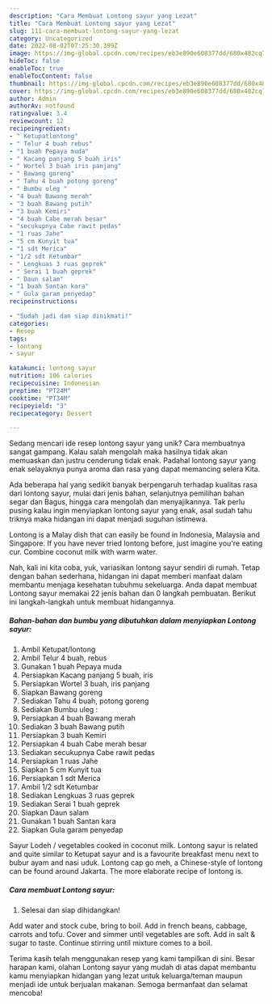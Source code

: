```yaml
---
description: "Cara Membuat Lontong sayur yang Lezat"
title: "Cara Membuat Lontong sayur yang Lezat"
slug: 111-cara-membuat-lontong-sayur-yang-lezat
category: Uncategorized
date: 2022-08-02T07:25:30.399Z
image: https://img-global.cpcdn.com/recipes/eb3e890e608377dd/680x482cq70/lontong-sayur-foto-resep-utama.jpg
hideToc: false
enableToc: true
enableTocContent: false
thumbnail: https://img-global.cpcdn.com/recipes/eb3e890e608377dd/680x482cq70/lontong-sayur-foto-resep-utama.jpg
cover: https://img-global.cpcdn.com/recipes/eb3e890e608377dd/680x482cq70/lontong-sayur-foto-resep-utama.jpg
author: Admin
authorAv: notfound
ratingvalue: 3.4
reviewcount: 12
recipeingredient:
- " Ketupatlontong"
- " Telur 4 buah rebus"
- "1 buah Pepaya muda"
- " Kacang panjang 5 buah iris"
- " Wortel 3 buah iris panjang"
- " Bawang goreng"
- " Tahu 4 buah potong goreng"
- " Bumbu uleg "
- "4 buah Bawang merah"
- "3 buah Bawang putih"
- "3 buah Kemiri"
- "4 buah Cabe merah besar"
- "secukupnya Cabe rawit pedas"
- "1 ruas Jahe"
- "5 cm Kunyit tua"
- "1 sdt Merica"
- "1/2 sdt Ketumbar"
- " Lengkuas 3 ruas geprek"
- " Serai 1 buah geprek"
- " Daun salam"
- "1 buah Santan kara"
- " Gula garam penyedap"
recipeinstructions:

- "Sudah jadi dan siap dinikmati!"
categories:
- Resep
tags:
- lontong
- sayur

katakunci: lontong sayur 
nutrition: 106 calories
recipecuisine: Indonesian
preptime: "PT24M"
cooktime: "PT34M"
recipeyield: "3"
recipecategory: Dessert

---
```





Sedang mencari ide resep lontong sayur yang unik? Cara membuatnya sangat gampang. Kalau salah mengolah maka hasilnya tidak akan memuaskan dan justru cenderung tidak enak. Padahal lontong sayur yang enak selayaknya punya aroma dan rasa yang dapat memancing selera Kita.





Ada beberapa hal yang sedikit banyak berpengaruh terhadap kualitas rasa dari lontong sayur, mulai dari jenis bahan, selanjutnya pemilihan bahan segar dan Bagus, hingga cara mengolah dan menyajikannya. Tak perlu pusing kalau ingin menyiapkan lontong sayur yang enak,      asal sudah tahu triknya maka hidangan ini dapat menjadi suguhan istimewa.














Lontong is a Malay dish that can easily be found in Indonesia, Malaysia and Singapore. If you have never tried lontong before, just imagine you&#39;re eating cur. Combine coconut milk with warm water.






Nah, kali ini kita coba, yuk, variasikan lontong sayur sendiri di rumah. Tetap dengan bahan sederhana, hidangan ini dapat memberi manfaat dalam membantu menjaga kesehatan tubuhmu sekeluarga. Anda dapat membuat Lontong sayur memakai 22 jenis bahan dan 0 langkah pembuatan. Berikut ini langkah-langkah untuk membuat hidangannya.

<!--inarticleads1-->

##### Bahan-bahan dan bumbu yang dibutuhkan dalam menyiapkan Lontong sayur:

1. Ambil  Ketupat/lontong
1. Ambil  Telur 4 buah, rebus
1. Gunakan 1 buah Pepaya muda
1. Persiapkan  Kacang panjang 5 buah, iris
1. Persiapkan  Wortel 3 buah, iris panjang
1. Siapkan  Bawang goreng
1. Sediakan  Tahu 4 buah, potong goreng
1. Sediakan  Bumbu uleg :
1. Persiapkan 4 buah Bawang merah
1. Sediakan 3 buah Bawang putih
1. Persiapkan 3 buah Kemiri
1. Persiapkan 4 buah Cabe merah besar
1. Sediakan secukupnya Cabe rawit pedas
1. Persiapkan 1 ruas Jahe
1. Siapkan 5 cm Kunyit tua
1. Persiapkan 1 sdt Merica
1. Ambil 1/2 sdt Ketumbar
1. Sediakan  Lengkuas 3 ruas geprek
1. Sediakan  Serai 1 buah geprek
1. Siapkan  Daun salam
1. Gunakan 1 buah Santan kara
1. Siapkan  Gula garam penyedap


Sayur Lodeh / vegetables cooked in coconut milk. Lontong sayur is related and quite similar to Ketupat sayur and is a favourite breakfast menu next to bubur ayam and nasi uduk. Lontong cap go meh, a Chinese-style of lontong can be found around Jakarta. The more elaborate recipe of lontong is. 

<!--inarticleads2-->

##### Cara membuat Lontong sayur:


1. Selesai dan siap dihidangkan!

Add water and stock cube, bring to boil. Add in french beans, cabbage, carrots and tofu. Cover and simmer until vegetables are soft. Add in salt &amp; sugar to taste. Continue stirring until mixture comes to a boil. 

Terima kasih telah menggunakan resep yang kami tampilkan di sini. Besar harapan kami, olahan Lontong sayur yang mudah di atas dapat membantu kamu menyiapkan hidangan yang lezat untuk keluarga/teman maupun menjadi ide untuk berjualan makanan. Semoga bermanfaat dan selamat mencoba!
